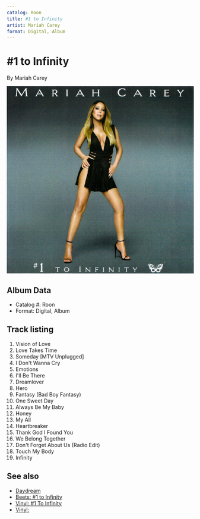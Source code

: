 ```yaml
---
catalog: Roon
title: #1 to Infinity
artist: Mariah Carey
format: Digital, Album
---
```


# #1 to Infinity

By Mariah Carey

![](../../assets/albumcovers/Mariah_Carey-1_to_Infinity.png)

## Album Data

- Catalog #: Roon
- Format: Digital, Album


## Track listing


1. Vision of Love
2. Love Takes Time
3. Someday [MTV Unplugged]
4. I Don't Wanna Cry
5. Emotions
6. I'll Be There
7. Dreamlover
8. Hero
9. Fantasy (Bad Boy Fantasy)
10. One Sweet Day
11. Always Be My Baby
12. Honey
13. My All
14. Heartbreaker
15. Thank God I Found You
16. We Belong Together
17. Don't Forget About Us (Radio Edit)
18. Touch My Body
19. Infinity


## See also

- [Daydream](Daydream.md)
- [Beets: #1 to Infinity](../../Beets/Mariah_Carey/1_to_Infinity.md)
- [Vinyl: #1 To Infinity](../../Vinyl/Mariah_Carey/1_To_Infinity.md)
- [Vinyl: ](../../Vinyl/Mariah_Carey/Mariah_Carey.md)

